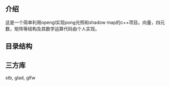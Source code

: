 ## 介绍

这是一个简单利用opengl实现pong光照和shadow map的c++项目。向量，四元数，矩阵等结构及其数学运算代码由个人实现。

## 目录结构


## 三方库

stb, glad, glfw